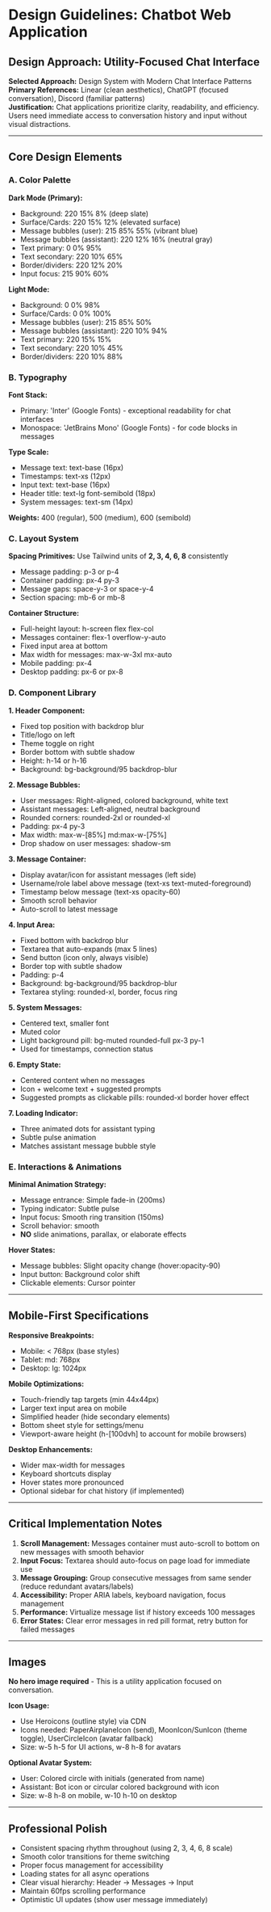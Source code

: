 # Design Guidelines: Chatbot Web Application

## Design Approach: Utility-Focused Chat Interface

**Selected Approach:** Design System with Modern Chat Interface Patterns  
**Primary References:** Linear (clean aesthetics), ChatGPT (focused conversation), Discord (familiar patterns)  
**Justification:** Chat applications prioritize clarity, readability, and efficiency. Users need immediate access to conversation history and input without visual distractions.

---

## Core Design Elements

### A. Color Palette

**Dark Mode (Primary):**
- Background: 220 15% 8% (deep slate)
- Surface/Cards: 220 15% 12% (elevated surface)
- Message bubbles (user): 215 85% 55% (vibrant blue)
- Message bubbles (assistant): 220 12% 16% (neutral gray)
- Text primary: 0 0% 95%
- Text secondary: 220 10% 65%
- Border/dividers: 220 12% 20%
- Input focus: 215 90% 60%

**Light Mode:**
- Background: 0 0% 98%
- Surface/Cards: 0 0% 100%
- Message bubbles (user): 215 85% 50%
- Message bubbles (assistant): 220 10% 94%
- Text primary: 220 15% 15%
- Text secondary: 220 10% 45%
- Border/dividers: 220 10% 88%

### B. Typography

**Font Stack:**
- Primary: 'Inter' (Google Fonts) - exceptional readability for chat interfaces
- Monospace: 'JetBrains Mono' (Google Fonts) - for code blocks in messages

**Type Scale:**
- Message text: text-base (16px)
- Timestamps: text-xs (12px)
- Input text: text-base (16px)
- Header title: text-lg font-semibold (18px)
- System messages: text-sm (14px)

**Weights:** 400 (regular), 500 (medium), 600 (semibold)

### C. Layout System

**Spacing Primitives:** Use Tailwind units of **2, 3, 4, 6, 8** consistently
- Message padding: p-3 or p-4
- Container padding: px-4 py-3
- Message gaps: space-y-3 or space-y-4
- Section spacing: mb-6 or mb-8

**Container Structure:**
- Full-height layout: h-screen flex flex-col
- Messages container: flex-1 overflow-y-auto
- Fixed input area at bottom
- Max width for messages: max-w-3xl mx-auto
- Mobile padding: px-4
- Desktop padding: px-6 or px-8

### D. Component Library

**1. Header Component:**
- Fixed top position with backdrop blur
- Title/logo on left
- Theme toggle on right
- Border bottom with subtle shadow
- Height: h-14 or h-16
- Background: bg-background/95 backdrop-blur

**2. Message Bubbles:**
- User messages: Right-aligned, colored background, white text
- Assistant messages: Left-aligned, neutral background
- Rounded corners: rounded-2xl or rounded-xl
- Padding: px-4 py-3
- Max width: max-w-[85%] md:max-w-[75%]
- Drop shadow on user messages: shadow-sm

**3. Message Container:**
- Display avatar/icon for assistant messages (left side)
- Username/role label above message (text-xs text-muted-foreground)
- Timestamp below message (text-xs opacity-60)
- Smooth scroll behavior
- Auto-scroll to latest message

**4. Input Area:**
- Fixed bottom with backdrop blur
- Textarea that auto-expands (max 5 lines)
- Send button (icon only, always visible)
- Border top with subtle shadow
- Padding: p-4
- Background: bg-background/95 backdrop-blur
- Textarea styling: rounded-xl, border, focus ring

**5. System Messages:**
- Centered text, smaller font
- Muted color
- Light background pill: bg-muted rounded-full px-3 py-1
- Used for timestamps, connection status

**6. Empty State:**
- Centered content when no messages
- Icon + welcome text + suggested prompts
- Suggested prompts as clickable pills: rounded-xl border hover effect

**7. Loading Indicator:**
- Three animated dots for assistant typing
- Subtle pulse animation
- Matches assistant message bubble style

### E. Interactions & Animations

**Minimal Animation Strategy:**
- Message entrance: Simple fade-in (200ms)
- Typing indicator: Subtle pulse
- Input focus: Smooth ring transition (150ms)
- Scroll behavior: smooth
- **NO** slide animations, parallax, or elaborate effects

**Hover States:**
- Message bubbles: Slight opacity change (hover:opacity-90)
- Input button: Background color shift
- Clickable elements: Cursor pointer

---

## Mobile-First Specifications

**Responsive Breakpoints:**
- Mobile: < 768px (base styles)
- Tablet: md: 768px
- Desktop: lg: 1024px

**Mobile Optimizations:**
- Touch-friendly tap targets (min 44x44px)
- Larger text input area on mobile
- Simplified header (hide secondary elements)
- Bottom sheet style for settings/menu
- Viewport-aware height (h-[100dvh] to account for mobile browsers)

**Desktop Enhancements:**
- Wider max-width for messages
- Keyboard shortcuts display
- Hover states more pronounced
- Optional sidebar for chat history (if implemented)

---

## Critical Implementation Notes

1. **Scroll Management:** Messages container must auto-scroll to bottom on new messages with smooth behavior
2. **Input Focus:** Textarea should auto-focus on page load for immediate use
3. **Message Grouping:** Group consecutive messages from same sender (reduce redundant avatars/labels)
4. **Accessibility:** Proper ARIA labels, keyboard navigation, focus management
5. **Performance:** Virtualize message list if history exceeds 100 messages
6. **Error States:** Clear error messages in red pill format, retry button for failed messages

---

## Images

**No hero image required** - This is a utility application focused on conversation.

**Icon Usage:**
- Use Heroicons (outline style) via CDN
- Icons needed: PaperAirplaneIcon (send), MoonIcon/SunIcon (theme toggle), UserCircleIcon (avatar fallback)
- Size: w-5 h-5 for UI actions, w-8 h-8 for avatars

**Optional Avatar System:**
- User: Colored circle with initials (generated from name)
- Assistant: Bot icon or circular colored background with icon
- Size: w-8 h-8 on mobile, w-10 h-10 on desktop

---

## Professional Polish

- Consistent spacing rhythm throughout (using 2, 3, 4, 6, 8 scale)
- Smooth color transitions for theme switching
- Proper focus management for accessibility
- Loading states for all async operations
- Clear visual hierarchy: Header → Messages → Input
- Maintain 60fps scrolling performance
- Optimistic UI updates (show user message immediately)